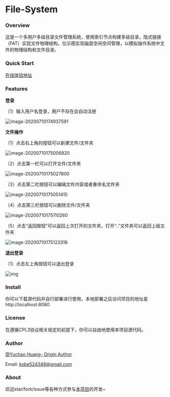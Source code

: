 # File-System

### Overview

这是一个多用户多级目录文件管理系统，使用索引节点构建多级目录，隐式链接（FAT）实现文件物理结构，位示图实现磁盘空闲空间管理，以模拟操作系统中文件的物理结构和文件目录。

### Quick Start

[在线体验地址](http://filesystem.hellochaos.cn/)

### Features

**登录**

（1）输入用户名登录，用户不存在会自动注册

![image-20200710174937591](http://nextcloud.hellochaos.cn/index.php/s/T58pZZnXkb7nFRi/preview)

 

**文件操作**

（1）点击右上角的按钮可以新建文件/文件夹

![image-20200710175006820](http://nextcloud.hellochaos.cn/index.php/s/7QBXmYPRSspPGbF/preview)

（2）点击第一栏可以打开文件/文件夹

![image-20200710175027800](http://nextcloud.hellochaos.cn/index.php/s/eCpNJeFg4LgRPZb/preview)

（3）点击第二栏按钮可以编辑文件内容或者重命名文件夹

![image-20200710175051415](http://nextcloud.hellochaos.cn/index.php/s/wTSro4FtHqj3qDc/preview)

（4）点击第三栏按钮可以删除文件/文件夹

![image-20200710175110260](http://nextcloud.hellochaos.cn/index.php/s/RRxM2ySwrzAp7ZS/preview)

（5）点击“返回按钮”可以返回上次打开的文件夹，打开“..”文件夹可以返回上级文件夹

![image-20200710175123318](http://nextcloud.hellochaos.cn/index.php/s/MCyd4PdAb4443o5/preview)

**退出登录**

（1）点击左上角按钮可以退出登录

![img](http://nextcloud.hellochaos.cn/index.php/s/koSHom6MpMMZ4rs/preview)


### Install

你可以下载源代码并自行部署进行使用，本地部署之后访问项目的地址是http://localhost:8080

### License

在遵循CPL3协议相关规定的前提下，你可以自由地使用本项目源代码。

### Author

[@Yuchao Huang- Origin Author](https://github.com/misterchaos/)

Email: kobe524348@gmail.com

### About

欢迎star/fork/issue等各种方式参与[本项目](https://github.com/misterchaos/file-system)的开发~